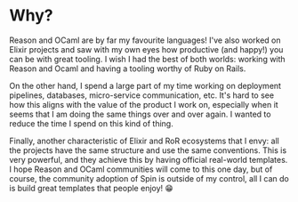 # Why?

Reason and OCaml are by far my favourite languages! I've also worked on Elixir projects and saw with my own eyes how productive (and happy!) you can be with great tooling. I wish I had the best of both worlds: working with Reason and Ocaml and having a tooling worthy of Ruby on Rails.

On the other hand, I spend a large part of my time working on deployment pipelines, databases, micro-service communication, etc. It's hard to see how this aligns with the value of the product I work on, especially when it seems that I am doing the same things over and over again. I wanted to reduce the time I spend on this kind of thing.

Finally, another characteristic of Elixir and RoR ecosystems that I envy: all the projects have the same structure and use the same conventions. This is very powerful, and they achieve this by having official real-world templates. I hope Reason and OCaml communities will come to this one day, but of course, the community adoption of Spin is outside of my control, all I can do is build great templates that people enjoy! 😁
